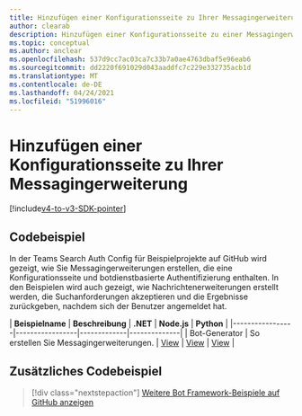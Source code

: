 ```yaml
---
title: Hinzufügen einer Konfigurationsseite zu Ihrer Messagingerweiterung
author: clearab
description: Hinzufügen einer Konfigurationsseite zu einer Messagingerweiterung
ms.topic: conceptual
ms.author: anclear
ms.openlocfilehash: 537d9cc7ac03ca7c33b7a0ae4763dbaf5e96eab6
ms.sourcegitcommit: dd2220f691029d043aaddfc7c229e332735acb1d
ms.translationtype: MT
ms.contentlocale: de-DE
ms.lasthandoff: 04/24/2021
ms.locfileid: "51996016"
---
```

# <a name="add-a-configuration-page-to-your-messaging-extension"></a>Hinzufügen einer Konfigurationsseite zu Ihrer Messagingerweiterung

[!include[v4-to-v3-SDK-pointer](~/includes/v4-to-v3-pointer-me.md)]

## <a name="code-sample"></a>Codebeispiel

In der Teams Search Auth Config für Beispielprojekte auf GitHub wird gezeigt, wie Sie Messagingerweiterungen erstellen, die eine Konfigurationsseite und botdienstbasierte Authentifizierung enthalten. In den Beispielen wird auch gezeigt, wie Nachrichtenerweiterungen erstellt werden, die Suchanforderungen akzeptieren und die Ergebnisse zurückgeben, nachdem sich der Benutzer angemeldet hat.

| **Beispielname** | **Beschreibung** | **.NET** | **Node.js** | **Python** |
|-----------------|-----------------|-------------|--------------|
| Bot-Generator | So erstellen Sie Messagingerweiterungen. | [View](https://github.com/microsoft/BotBuilder-Samples/tree/master/samples/csharp_dotnetcore/52.teams-messaging-extensions-search-auth-config) | [View](https://github.com/microsoft/BotBuilder-Samples/tree/master/samples/javascript_nodejs/52.teams-messaging-extensions-search-auth-config) | [View]( https://github.com/microsoft/BotBuilder-Samples/tree/main/samples/python/50.teams-messaging-extension-search) |

## <a name="additional-code-sample"></a>Zusätzliches Codebeispiel

> [!div class="nextstepaction"]
> [Weitere Bot Framework-Beispiele auf GitHub anzeigen](https://github.com/microsoft/BotBuilder-Samples)
